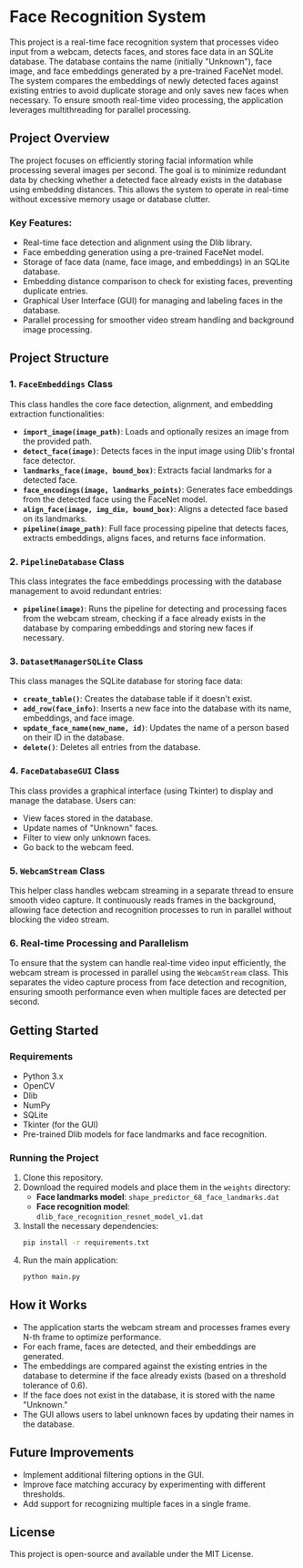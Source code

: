 # Face Recognition System

This project is a real-time face recognition system that processes video input from a webcam, detects faces, and stores face data in an SQLite database. The database contains the name (initially "Unknown"), face image, and face embeddings generated by a pre-trained FaceNet model. The system compares the embeddings of newly detected faces against existing entries to avoid duplicate storage and only saves new faces when necessary. To ensure smooth real-time video processing, the application leverages multithreading for parallel processing.

## Project Overview

The project focuses on efficiently storing facial information while processing several images per second. The goal is to minimize redundant data by checking whether a detected face already exists in the database using embedding distances. This allows the system to operate in real-time without excessive memory usage or database clutter.

### Key Features:
- Real-time face detection and alignment using the Dlib library.
- Face embedding generation using a pre-trained FaceNet model.
- Storage of face data (name, face image, and embeddings) in an SQLite database.
- Embedding distance comparison to check for existing faces, preventing duplicate entries.
- Graphical User Interface (GUI) for managing and labeling faces in the database.
- Parallel processing for smoother video stream handling and background image processing.

## Project Structure

### 1. `FaceEmbeddings` Class

This class handles the core face detection, alignment, and embedding extraction functionalities:

- **`import_image(image_path)`**: Loads and optionally resizes an image from the provided path.
- **`detect_face(image)`**: Detects faces in the input image using Dlib's frontal face detector.
- **`landmarks_face(image, bound_box)`**: Extracts facial landmarks for a detected face.
- **`face_encodings(image, landmarks_points)`**: Generates face embeddings from the detected face using the FaceNet model.
- **`align_face(image, img_dim, bound_box)`**: Aligns a detected face based on its landmarks.
- **`pipeline(image_path)`**: Full face processing pipeline that detects faces, extracts embeddings, aligns faces, and returns face information.

### 2. `PipelineDatabase` Class

This class integrates the face embeddings processing with the database management to avoid redundant entries:
- **`pipeline(image)`**: Runs the pipeline for detecting and processing faces from the webcam stream, checking if a face already exists in the database by comparing embeddings and storing new faces if necessary.

### 3. `DatasetManagerSQLite` Class

This class manages the SQLite database for storing face data:
- **`create_table()`**: Creates the database table if it doesn't exist.
- **`add_row(face_info)`**: Inserts a new face into the database with its name, embeddings, and face image.
- **`update_face_name(new_name, id)`**: Updates the name of a person based on their ID in the database.
- **`delete()`**: Deletes all entries from the database.

### 4. `FaceDatabaseGUI` Class

This class provides a graphical interface (using Tkinter) to display and manage the database. Users can:
- View faces stored in the database.
- Update names of "Unknown" faces.
- Filter to view only unknown faces.
- Go back to the webcam feed.

### 5. `WebcamStream` Class

This helper class handles webcam streaming in a separate thread to ensure smooth video capture. It continuously reads frames in the background, allowing face detection and recognition processes to run in parallel without blocking the video stream.

### 6. Real-time Processing and Parallelism

To ensure that the system can handle real-time video input efficiently, the webcam stream is processed in parallel using the `WebcamStream` class. This separates the video capture process from face detection and recognition, ensuring smooth performance even when multiple faces are detected per second.

## Getting Started

### Requirements

- Python 3.x
- OpenCV
- Dlib
- NumPy
- SQLite
- Tkinter (for the GUI)
- Pre-trained Dlib models for face landmarks and face recognition.

### Running the Project

1. Clone this repository.
2. Download the required models and place them in the `weights` directory:
   - **Face landmarks model**: `shape_predictor_68_face_landmarks.dat`
   - **Face recognition model**: `dlib_face_recognition_resnet_model_v1.dat`
3. Install the necessary dependencies:
   ```bash
   pip install -r requirements.txt
   ```
4. Run the main application:
   ```bash
   python main.py
   ```

## How it Works

- The application starts the webcam stream and processes frames every N-th frame to optimize performance.
- For each frame, faces are detected, and their embeddings are generated.
- The embeddings are compared against the existing entries in the database to determine if the face already exists (based on a threshold tolerance of 0.6).
- If the face does not exist in the database, it is stored with the name "Unknown."
- The GUI allows users to label unknown faces by updating their names in the database.

## Future Improvements

- Implement additional filtering options in the GUI.
- Improve face matching accuracy by experimenting with different thresholds.
- Add support for recognizing multiple faces in a single frame.

## License

This project is open-source and available under the MIT License.
